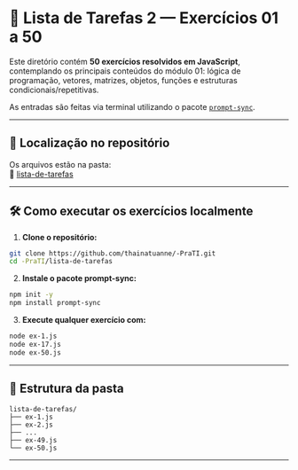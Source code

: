 # 📘 Lista de Tarefas 2 — Exercícios 01 a 50

Este diretório contém **50 exercícios resolvidos em JavaScript**, contemplando os principais conteúdos do módulo 01: lógica de programação, vetores, matrizes, objetos, funções e estruturas condicionais/repetitivas.

As entradas são feitas via terminal utilizando o pacote [`prompt-sync`](https://www.npmjs.com/package/prompt-sync).

---

## 📂 Localização no repositório

Os arquivos estão na pasta:  
🔗 [lista-de-tarefas](https://github.com/thainatuanne/-PraTI/tree/main/lista-de-tarefas)

---

## 🛠️ Como executar os exercícios localmente

1. **Clone o repositório:**

```bash
git clone https://github.com/thainatuanne/-PraTI.git
cd -PraTI/lista-de-tarefas
```

2. **Instale o pacote prompt-sync:**

```bash
npm init -y
npm install prompt-sync
```

3. **Execute qualquer exercício com:**

```bash
node ex-1.js
node ex-17.js
node ex-50.js
```

---

## 📁 Estrutura da pasta

```
lista-de-tarefas/
├── ex-1.js
├── ex-2.js
├── ...
├── ex-49.js
└── ex-50.js
```

---